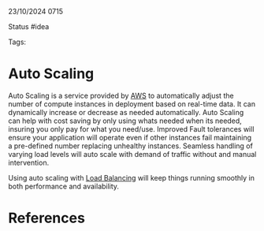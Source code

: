 23/10/2024 0715

Status #idea

Tags:

# Auto Scaling

Auto Scaling is a service provided by [AWS](~/Documents/Second_Brain/000_Second_Brain/AWS.md) to automatically adjust the number of compute
instances in deployment based on real-time data. It can dynamically increase or decrease as needed automatically. Auto Scaling can help with 
cost saving by only using whats needed when its needed, insuring you only pay for what you need/use. Improved Fault tolerances will ensure 
your application will operate even if other instances fail maintaining a pre-defined number replacing unhealthy instances. Seamless handling
of varying load levels will auto scale with demand of traffic without and manual intervention.

Using auto scaling with [Load Balancing](~/Documents/Second_Brain/000_Second_Brain/Load_Balancing.md) will keep things running smoothly in both
performance and availability. 


# References
